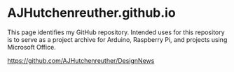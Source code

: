 # AJHutchenreuther.github.io
This page identifies my GitHub repository.
Intended uses for this repository is to serve as a project archive for Arduino, Raspberry Pi, and projects using Microsoft Office.

https://github.com/AJHutchenreuther/DesignNews
